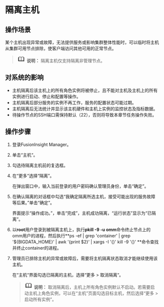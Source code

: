 # 隔离主机<a name="admin_guide_000059"></a>

## 操作场景<a name="s5cede81872d14da59f960f6aaa7823c2"></a>

某个主机出现异常或故障，无法提供服务或影响集群整体性能时，可以临时将主机从集群可用节点排除，使客户端访问其他可用的正常节点。

>![](public_sys-resources/icon-note.gif) **说明：** 
>隔离主机仅支持隔离非管理节点。

## 对系统的影响<a name="saea25ffeca544dfcb53ed680cf0563be"></a>

-   主机隔离后该主机上的所有角色实例将被停止，且不能对主机及主机上的所有实例进行启动、停止和配置等操作。
-   主机隔离后部分服务的实例不再工作，服务的配置状态可能过期。
-   主机隔离后无法统计并显示该主机硬件和主机上实例的监控状态及指标数据。
-   待操作节点的SSH端口需保持默认（22），否则将导致本章节任务操作失败。

## 操作步骤<a name="section17216194419511"></a>

1.  登录FusionInsight Manager。
2.  单击“主机“。
3.  勾选待隔离主机前的复选框。
4.  在“更多“选择“隔离”。

    在弹出窗口中，输入当前登录的用户密码确认管理员身份，单击“确定”。

5.  在确认隔离的对话框中勾选“我确定隔离所选主机，接受可能出现的服务故障等后果。”单击“确定”。

    界面提示“操作成功。”，单击“完成”，主机成功隔离，“运行状态”显示为“已隔离”。

6.  以**root**用户登录到被隔离主机上，执行**pkill -9 -u omm**命令终止节点上的omm用户的进程，然后执行**ps -ef | grep 'container' | grep '$\{BIGDATA\_HOME\}' | awk '\{print $2\}' | xargs -I '\{\}' kill -9 '\{\}' **命令查找并终止container的进程。
7.  管理员已排除主机的异常或故障后，需要将主机隔离状态取消才能继续使用该主机。

    在“主机“界面勾选已隔离的主机，选择“更多 \> 取消隔离“。

    >![](public_sys-resources/icon-note.gif) **说明：** 
    >取消隔离后，主机上所有角色实例默认不启动。若需要启动主机上角色实例，可以在“主机”页面勾选目标主机，然后选择“更多 \> 启动所有实例”。


